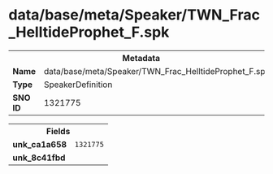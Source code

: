 <h1>data/base/meta/Speaker/TWN_Frac_HelltideProphet_F.spk</h1><table><tr><th colspan="100%">Metadata</th></tr><tr><td><b>Name</b></td><td>data/base/meta/Speaker/TWN_Frac_HelltideProphet_F.spk</td></tr><tr><td><b>Type</b></td><td>SpeakerDefinition</td></tr><tr><td><b>SNO ID</b></td><td>1321775</td></tr></table>

<table><tr><th colspan="100%">Fields</th></tr><tr><td><b>unk_ca1a658</b></td><td><code>1321775</code></td></tr><tr><td><b>unk_8c41fbd</b></td><td></td></tr></table>

